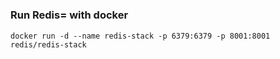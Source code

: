 #

### Run Redis= with docker

```
docker run -d --name redis-stack -p 6379:6379 -p 8001:8001 redis/redis-stack
```
